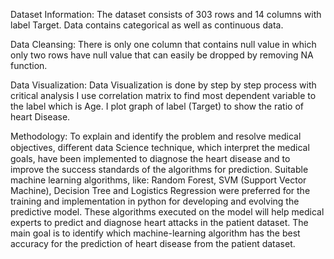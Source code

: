 Dataset Information:
The dataset consists of 303 rows and 14 columns with label Target. Data contains categorical as well as continuous data.

Data Cleansing: 
There is only one column that contains null value in which only two rows have null value that can easily be dropped by removing NA function.

Data Visualization:
Data Visualization is done by step by step process with critical analysis I use correlation matrix to find most dependent variable to the label which is Age. I plot graph of label (Target) to show the ratio of heart Disease.

Methodology: 
To explain and identify the problem and resolve medical objectives, diﬀerent data Science technique, which interpret the medical goals, have been implemented to diagnose the heart disease and to improve the success standards of the algorithms for prediction. Suitable machine learning algorithms, like: Random Forest, SVM (Support Vector Machine), Decision Tree and Logistics Regression were preferred for the training and implementation in python for developing and evolving the predictive model. These algorithms executed on the model will help medical experts to predict and diagnose heart attacks in the patient dataset. The main goal is to identify which machine-learning algorithm has the best accuracy for the prediction of heart disease from the patient dataset.
